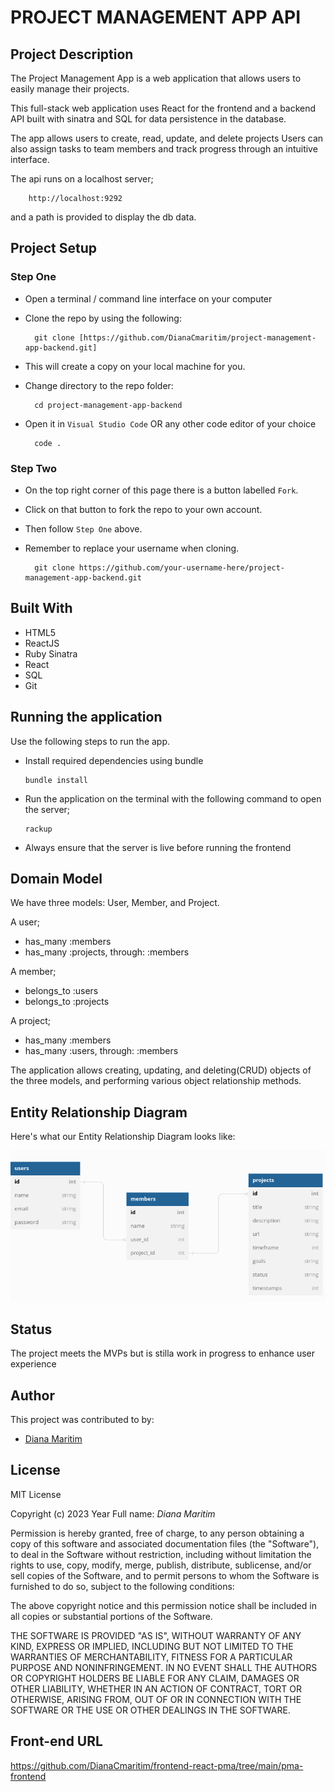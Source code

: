 # PROJECT MANAGEMENT APP API

## Project Description
The Project Management App is a web application that allows users to easily manage their projects.<br>

This full-stack web application uses React for the frontend and a backend API built with sinatra and SQL for data persistence in the database. <br>

The app allows users to create, read, update, and delete projects Users can also assign tasks to team members and track progress through an intuitive interface.

The api runs on a localhost server;

        http://localhost:9292

and a path is provided to display the db data.



## Project Setup
### Step One

- Open a terminal / command line interface on your computer
- Clone the repo by using the following:

        git clone [https://github.com/DianaCmaritim/project-management-app-backend.git]

- This will create a copy on your local machine for you.
- Change directory to the repo folder:

        cd project-management-app-backend

- Open it in ``Visual Studio Code`` OR any other code editor of your choice

        code .
### Step Two

- On the top right corner of this page there is a button labelled ``Fork``.
- Click on that button to fork the repo to your own account.
- Then follow  ``Step One`` above.
- Remember to replace your username when cloning.

        git clone https://github.com/your-username-here/project-management-app-backend.git




## Built With
- HTML5<br>
- ReactJS<br>
- Ruby Sinatra<br>
- React<br>
- SQL<br>
- Git<br>

## Running the application

Use the following steps to run the app.

- Install required dependencies using bundle

      bundle install

- Run the application on the terminal with the following command to open the server;

      rackup
- Always ensure that the server is live before running the frontend

## Domain Model
We have three models: User, Member, and Project.

A user;
* has_many :members<br>
* has_many :projects, through: :members

A member;
* belongs_to :users
* belongs_to :projects

A project;
* has_many :members
* has_many :users, through: :members


The application allows creating, updating, and deleting(CRUD) objects of the three models, and performing various object relationship methods.


## Entity Relationship Diagram
Here's what our Entity Relationship Diagram looks like:

<img src= "img/perd.png">



## Status
The project meets the MVPs but is stilla work in progress to enhance user experience

## Author
This project was contributed to by:
- [Diana Maritim](https://github.com/DianaCmaritim/)

## License
MIT License

Copyright (c) 2023 Year Full name: *Diana Maritim*

Permission is hereby granted, free of charge, to any person obtaining a copy of this software and associated documentation files (the "Software"), to deal in the Software without restriction, including without limitation the rights to use, copy, modify, merge, publish, distribute, sublicense, and/or sell copies of the Software, and to permit persons to whom the Software is furnished to do so, subject to the following conditions:

The above copyright notice and this permission notice shall be included in all copies or substantial portions of the Software.

THE SOFTWARE IS PROVIDED "AS IS", WITHOUT WARRANTY OF ANY KIND, EXPRESS OR IMPLIED, INCLUDING BUT NOT LIMITED TO THE WARRANTIES OF MERCHANTABILITY, FITNESS FOR A PARTICULAR PURPOSE AND NONINFRINGEMENT. IN NO EVENT SHALL THE AUTHORS OR COPYRIGHT HOLDERS BE LIABLE FOR ANY CLAIM, DAMAGES OR OTHER LIABILITY, WHETHER IN AN ACTION OF CONTRACT, TORT OR OTHERWISE, ARISING FROM, OUT OF OR IN CONNECTION WITH THE SOFTWARE OR THE USE OR OTHER DEALINGS IN THE SOFTWARE.

## Front-end URL
 https://github.com/DianaCmaritim/frontend-react-pma/tree/main/pma-frontend